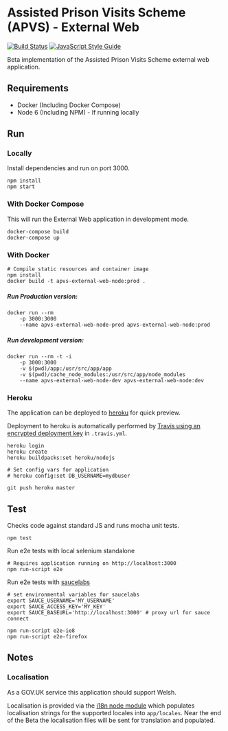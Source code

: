 # Assisted Prison Visits Scheme (APVS) - External Web

[![Build Status](https://travis-ci.org/ministryofjustice/apvs-external-web.svg?branch=develop)](https://travis-ci.org/ministryofjustice/apvs-external-web?branch=develop) [![JavaScript Style Guide](https://img.shields.io/badge/code%20style-standard-brightgreen.svg)](http://standardjs.com/)

Beta implementation of the Assisted Prison Visits Scheme external web application.

## Requirements

* Docker (Including Docker Compose)
* Node 6 (Including NPM) - If running locally

## Run

### Locally
Install dependencies and run on port 3000.

```
npm install
npm start
```

### With Docker Compose
This will run the External Web application in development mode.

```
docker-compose build
docker-compose up
```

### With Docker

```
# Compile static resources and container image
npm install
docker build -t apvs-external-web-node:prod .
```

##### Run Production version:
```
docker run --rm
    -p 3000:3000
    --name apvs-external-web-node-prod apvs-external-web-node:prod
```

##### Run development version:
```
docker run --rm -t -i
    -p 3000:3000
    -v $(pwd)/app:/usr/src/app/app
    -v $(pwd)/cache_node_modules:/usr/src/app/node_modules
    --name apvs-external-web-node-dev apvs-external-web-node:dev
```

### Heroku

The application can be deployed to [heroku](https://www.heroku.com/) for quick preview.

Deployment to heroku is automatically performed by [Travis using an encrypted deployment key](https://docs.travis-ci.com/user/deployment/heroku/) in `.travis.yml`.

```
heroku login
heroku create
heroku buildpacks:set heroku/nodejs

# Set config vars for application
# heroku config:set DB_USERNAME=mydbuser

git push heroku master
```

## Test

Checks code against standard JS and runs mocha unit tests.
```
npm test
```

Run e2e tests with local selenium standalone
```
# Requires application running on http://localhost:3000
npm run-script e2e
```

Run e2e tests with [saucelabs](https://saucelabs.com)
```
# set environmental variables for saucelabs
export SAUCE_USERNAME='MY_USERNAME'
export SAUCE_ACCESS_KEY='MY_KEY'
export SAUCE_BASEURL='http://localhost:3000' # proxy url for sauce connect

npm run-script e2e-ie8
npm run-script e2e-firefox
```

## Notes

### Localisation

As a GOV.UK service this application should support Welsh.

Localisation is provided via the [i18n node module](https://www.npmjs.com/package/i18n) which populates localisation strings for the supported locales into `app/locales`. Near the end of the Beta the localisation files will be sent for translation and populated.
